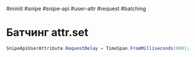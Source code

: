 #miniit #snipe #snipe-api #user-attr #request #batching

# Батчинг attr.set

```csharp
SnipeApiUserAttribute.RequestDelay = TimeSpan.FromMilliseconds(900);
```

